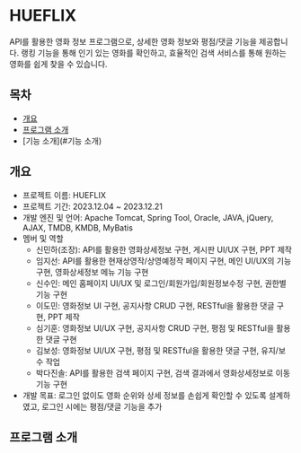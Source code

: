 # HUEFLIX
API를 활용한 영화 정보 프로그램으로, 상세한 영화 정보와 평점/댓글 기능을 제공합니다. 랭킹 기능을 통해 인기 있는 영화를 확인하고, 효율적인 검색 서비스를 통해 원하는영화를 쉽게 찾을 수 있습니다.

## 목차
 - [개요](#개요)
 - [프로그램 소개](#프로그램-소개)
 - [기능 소개](#기능 소개)

## 개요
 - 프로젝트 이름: HUEFLIX
 - 프로젝트 기간: 2023.12.04 ~ 2023.12.21
 - 개발 엔진 및 언어: Apache Tomcat, Spring Tool, Oracle, JAVA, jQuery, AJAX, TMDB, KMDB, MyBatis
 - 멤버 및 역할
   - 신민하(조장): API를 활용한 영화상세정보 구현, 게시판 UI/UX 구현, PPT 제작
   - 임지선: API를 활용한 현재상영작/상영예정작 페이지 구현, 메인 UI/UX의 기능 구현, 영화상세정보 메뉴 기능 구현
   - 신수인: 메인 홈페이지 UI/UX 및 로그인/회원가입/회원정보수정 구현, 권한별 기능 구현
   - 이도민: 영화정보 UI 구현, 공지사항 CRUD 구현, RESTful을 활용한 댓글 구현, PPT 제작
   - 심기훈: 영화정보 UI/UX 구현, 공지사항 CRUD 구현, 평점 및 RESTful을 활용한 댓글 구현
   - 김보성: 영화정보 UI/UX 구현, 평점 및 RESTful을 활용한 댓글 구현, 유지/보수 작업
   - 박다진솔: API를 활용한 검색 페이지 구현, 검색 결과에서 영화상세정보로 이동기능 구현
 - 개발 목표: 로그인 없이도 영화 순위와 상세 정보를 손쉽게 확인할 수 있도록 설계하였고, 로그인 시에는 평점/댓글 기능을 추가

## 프로그램 소개
 
